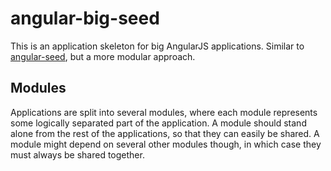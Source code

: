 # angular-big-seed
This is an application skeleton for big AngularJS applications. Similar to
[angular-seed](//github.com/angular/angular-seed), but a more modular approach.

## Modules
Applications are split into several modules, where each module represents some
logically separated part of the application. A module should stand alone from
the rest of the applications, so that they can easily be shared. A module might
depend on several other modules though, in which case they must always be
shared together.
